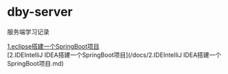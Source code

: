 # dby-server
服务端学习记录

[1.eclipse搭建一个SpringBoot项目](/docs/1.eclipse搭建一个SpringBoot项目.md)  
[2.IDEIntelliJ IDEA搭建一个SpringBoot项目](/docs/2.IDEIntelliJ IDEA搭建一个SpringBoot项目.md)

